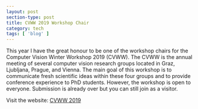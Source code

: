 ```yaml
---
layout: post
section-type: post
title: CVWW 2019 Workshop Chair
category: tech
tags: [ 'blog' ]
---
```


This year I have the great honour to be one of the workshop chairs for the Computer Vision Winter Workshop 2019 (CVWW).
The CVWW is the annual meeting of several computer vision research groups located in Graz, Ljubljana, Prague, and Vienna. 
The main goal of this workshop is to communicate fresh scientific ideas within these four groups and to provide conference experience to PhD students. However, the workshop is open to everyone.
Submission is already over but you can still join as a visitor.

Visit the website: [CVWW 2019](https://www.tugraz.at/events/cvww-2019/home/) 
